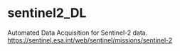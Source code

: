 # sentinel2_DL

Automated Data Acquisition for Sentinel-2 data.
https://sentinel.esa.int/web/sentinel/missions/sentinel-2


